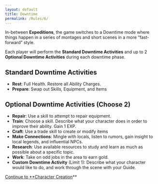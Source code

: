 ```yaml
---
layout: default
title: Downtime
permalink: /Rules/6/
---
```

In-between **Expeditions**, the game switches to a Downtime mode where things happen in a series of montages and short scenes in a more “fast-forward” style.

Each player will perform the **Standard Downtime Activities** and up to 2 **Optional Downtime Activities** during each downtime phase.

## Standard Downtime Activities
- **Rest**: Full Health. Restore all Ability Charges.
- **Prepare**: Swap out Skills, Equipment, and Items

## Optional Downtime Activities (Choose 2)
- **Repair**: Use a skill to attempt to repair equipment.
- **Train**: Choose a skill. Describe what your character does in order to improve their ability. Gain 1 EXP.
- **Craft**: Use a trade skill to create or modify items
- **Make Connections**: Mingle with locals, listen to rumors, gain insight to local legends, and influential NPCs.
- **Research**: Use available resources to study and learn as much as possible about a specific topic.
- **Work**: Take on odd jobs in the area to earn gold.
- **Custom Downtime Activity** (Limit 1): Describe what your character would like to do, and work through the scene with your Guide. 

[Continue to **Character Creation]({{site.baseurl}}/Rules/7/)** 